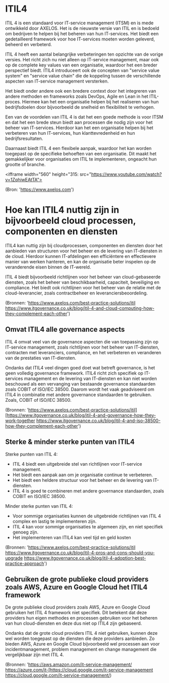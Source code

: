 # ITIL4
[^1]:Geschreven door Job Zadi.

ITIL 4 is een standaard voor IT-service management (ITSM) en is mede
ontwikkeld door AXELOS. Het is de nieuwste versie van ITIL en is
bedoeld om bedrijven te helpen bij het beheren van hun IT-services.
Het biedt een gedetailleerd framework voor hoe IT-services moeten
worden geleverd, beheerd en verbeterd.

ITIL 4 heeft een aantal belangrijke verbeteringen ten opzichte van de
vorige versies. Het richt zich nu niet alleen op IT-service
management, maar ook op de complete key values van een organisatie,
waardoor het een breder perspectief biedt. ITIL4 introduceert ook de
concepten van "service value system" en "service value chain" die de
koppeling tussen de verschillende aspecten van IT-service management
versterken.

Het biedt onder andere ook een bredere context door het integreren
van andere methoden en frameworks zoals DevOps, Agile en Lean in het
ITIL-proces. Hiermee kan het een organisatie helpen bij het
realiseren van hun bedrijfsdoelen door bijvoorbeeld de snelheid en
flexibiliteit te verhogen.

Een van de voordelen van ITIL 4 is dat het een goede methode is voor
ITSM en dat het een brede steun biedt aan processen die nodig zijn
voor het beheer van IT-services. Hierdoor kan het een organisatie
helpen bij het verbeteren van hun IT-services, hun klanttevredenheid
en hun bedrijfsresultaten.

Daarnaast biedt ITIL 4 een flexibele aanpak, waardoor het kan worden
toegepast op de specifieke behoeften van een organisatie. Dit maakt
het gemakkelijker voor organisaties om ITIL te implementeren,
ongeacht hun grootte of branche.

<ifframe width="560" height="315: src="https://www.youtube.com/watch?v=1ZqhiwEAtTA">

(Bron: 'https://www.axelos.com')

# Hoe kan ITIL4 nuttig zijn in bijvoorbeeld cloud processen, componenten en diensten


ITIL4 kan nuttig zijn bij cloudprocessen, componenten en diensten door het aanbieden van structuren voor het beheer en de levering van IT-diensten in de cloud. Hierdoor kunnen IT-afdelingen een efficiëntere en effectievere manier van werken hanteren, en kan de organisatie beter inspelen op de veranderende eisen binnen de IT-wereld.

ITIL 4 biedt bijvoorbeeld richtlijnen voor het beheer van cloud-gebaseerde diensten, zoals het beheer van beschikbaarheid, capaciteit, beveiliging en compliance. Het biedt ook richtlijnen voor het beheer van de relatie met de cloud-leverancier, zoals contractbeheer en leveranciersbeoordeling.

(Bronnen: 'https://www.axelos.com/best-practice-solutions/itil https://www.itgovernance.co.uk/blog/itil-4-and-cloud-computing-how-they-complement-each-other')

## Omvat ITIL4 alle governance aspects

ITIL 4 omvat veel van de governance aspecten die van toepassing zijn op IT-service management, zoals richtlijnen voor het beheer van IT-diensten, contracten met leveranciers, compliance, en het verbeteren en veranderen van de prestaties van IT-diensten.

Ondanks dat ITIL4 veel dingen goed doet wat betreft governance,  is het geen volledig governance framework. ITIL4 richt zich specifiek op IT-services management en de levering van IT-diensten en kan niet worden beschouwd als een vervanging van bestaande governance standaarden zoals COBIT of ISO/IEC 38500. Daarom wordt het vaak geadviseerd om ITIL4 in combinatie met andere governance standaarden te gebruiken. Zoals, COBIT of ISO/IEC 38500.

(Bronnen: 'https://www.axelos.com/best-practice-solutions/itil][https://www.itgovernance.co.uk/blog/itil-4-and-governance-how-they-work-together https://www.itgovernance.co.uk/blog/itil-4-and-iso-38500-how-they-complement-each-other')

## Sterke & minder sterke punten van ITIL4

Sterke punten van ITIL 4:

-   ITIL 4 biedt een uitgebreide stel van richtlijnen voor IT-service management. 
-   Het biedt een aanpak aan om je organisatie continue te verbeteren.
-   Het biedt een heldere structuur voor het beheer en de levering van IT-diensten.
-   ITIL 4 is goed te combineren met andere governance standaarden, zoals COBIT en ISO/IEC 38500.

Minder sterke punten van ITIL 4:

-   Voor sommige organisaties kunnen  de uitgebreide richtlijnen van ITIL 4 complex en lastig te implementeren zijn.
-   ITIL 4 kan voor sommige organisaties te algemeen zijn, en niet specifiek genoeg zijn.
-   Het implementeren van ITIL4 kan veel tijd en geld kosten

(Bronnen: 'https://www.axelos.com/best-practice-solutions/itil https://www.itgovernance.co.uk/blog/itil-4-pros-and-cons-should-you-upgrade https://www.itgovernance.co.uk/blog/itil-4-adoption-best-practice-approach')

## Gebruiken de grote publieke cloud providers zoals AWS, Azure en Google Cloud het ITIL4 framework

De grote publieke cloud providers zoals AWS, Azure en Google Cloud gebruiken het ITIL 4 framework niet specifiek. Dit betekent dat deze providers hun eigen methodes en processen gebruiken voor het beheren van hun cloud-diensten en deze dus niet op ITIL4 zijn gebaseerd.

Ondanks dat de grote cloud providers ITIL 4 niet gebruiken, kunnen deze wel worden toegepast op de diensten die deze providers aanbieden. Zo bieden AWS, Azure en Google Cloud bijvoorbeeld wel processen aan voor incidentmanagement, problem management en change management die vergelijkbaar zijn met ITIL 4.

(Bronnen: 'https://aws.amazon.com/it-service-management/ https://azure.com/it-[https://cloud.google.com/it-service-management https://cloud.google.com/it-service-management/)